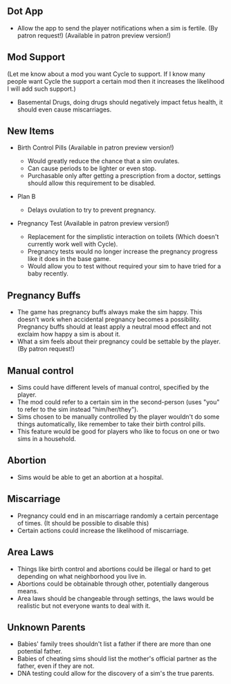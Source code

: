 ## Dot App
- Allow the app to send the player notifications when a sim is fertile. (By patron request!) (Available in patron preview version!)

## Mod Support
(Let me know about a mod you want Cycle to support. If I know many people want Cycle the support a certain mod then it increases the likelihood I will add such support.)

- Basemental Drugs, doing drugs should negatively impact fetus health, it should even cause miscarriages.

## New Items
- Birth Control Pills  (Available in patron preview version!)
	- Would greatly reduce the chance that a sim ovulates.
	- Can cause periods to be lighter or even stop.
	- Purchasable only after getting a prescription from a doctor, settings should allow this requirement to be disabled.

- Plan B
	- Delays ovulation to try to prevent pregnancy.

- Pregnancy Test (Available in patron preview version!)
	- Replacement for the simplistic interaction on toilets (Which doesn't currently work well with Cycle).
	- Pregnancy tests would no longer increase the pregnancy progress like it does in the base game.
	- Would allow you to test without required your sim to have tried for a baby recently.

## Pregnancy Buffs
- The game has pregnancy buffs always make the sim happy. This doesn't work when accidental pregnancy becomes a possibility. Pregnancy buffs should at least apply a neutral mood effect and not exclaim how happy a sim is about it.
- What a sim feels about their pregnancy could be settable by the player. (By patron request!)

## Manual control
- Sims could have different levels of manual control, specified by the player.
- The mod could refer to a certain sim in the second-person (uses "you" to refer to the sim instead "him/her/they").
- Sims chosen to be manually controlled by the player wouldn't do some things automatically, like remember to take their birth control pills.
- This feature would be good for players who like to focus on one or two sims in a household.

## Abortion
- Sims would be able to get an abortion at a hospital.

## Miscarriage
- Pregnancy could end in an miscarriage randomly a certain percentage of times. (It should be possible to disable this)
- Certain actions could increase the likelihood of miscarriage.

## Area Laws
- Things like birth control and abortions could be illegal or hard to get depending on what neighborhood you live in.
- Abortions could be obtainable through other, potentially dangerous means.
- Area laws should be changeable through settings, the laws would be realistic but not everyone wants to deal with it.

## Unknown Parents
- Babies' family trees shouldn't list a father if there are more than one potential father.
- Babies of cheating sims should list the mother's official partner as the father, even if they are not.
- DNA testing could allow for the discovery of a sim's the true parents.